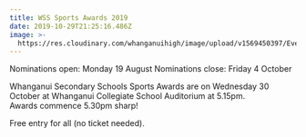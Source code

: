 ```yaml
---
title: WSS Sports Awards 2019
date: 2019-10-29T21:25:16.486Z
image: >-
  https://res.cloudinary.com/whanganuihigh/image/upload/v1569450397/Events/WSS-Sports-Awards-Banner-2019.png
---
```

Nominations open: Monday 19 August
Nominations close: Friday 4 October

Whanganui Secondary Schools Sports Awards are on Wednesday 30 October at Whanganui Collegiate School Auditorium at 5.15pm.  
Awards commence 5.30pm sharp!

Free entry for all (no ticket needed).

